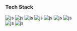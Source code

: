 
<h3>Tech Stack</h3>
<div>
  
![js](https://img.shields.io/badge/html-F15128?style=for-the-badge&logo=html&logoColor=white)
![js](https://img.shields.io/badge/css-2851f0?style=for-the-badge&logo=css&logoColor=white)
![js](https://img.shields.io/badge/Sass-E55BA6?style=for-the-badge&logo=Sass&logoColor=white)
![js](https://img.shields.io/badge/JavaScript-F7DF1E?style=for-the-badge&logo=JavaScript&logoColor=white)
![js](https://img.shields.io/badge/React-61dafb?style=for-the-badge&logo=React&logoColor=white)
![js](https://img.shields.io/badge/Nextjs-black?style=for-the-badge&logo=Nextjs&logoColor=white)
![js](https://img.shields.io/badge/TypeScript-3178C6?style=for-the-badge&logo=TypeScript&logoColor=white)
<br />
![js](https://img.shields.io/badge/github-black?style=for-the-badge&logo=github&logoColor=white)
![js](https://img.shields.io/badge/notion-black?style=for-the-badge&logo=notion&logoColor=white)
</div>
